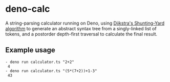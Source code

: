# deno-calc

A string-parsing calculator running on Deno, using [Djikstra's Shunting-Yard algorithm](https://en.wikipedia.org/wiki/Shunting-yard_algorithm) to generate an abstract syntax tree from a singly-linked list of tokens, and a postorder depth-first traversal to calculate the final result.

## Example usage
```
- deno run calculator.ts "2+2"
 4
- deno run calculator.ts "(5*(7+2))+1-3"
 43
```
